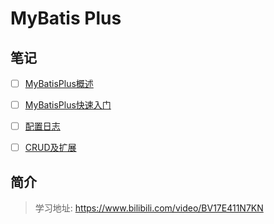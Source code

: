 # MyBatis Plus

## 笔记

- [ ] [MyBatisPlus概述](学相伴学习笔记/学相伴-秦疆-MyBatisPlus最新完整教程通俗易懂/01-概述.md)
- [ ] [MyBatisPlus快速入门](学相伴学习笔记/学相伴-秦疆-MyBatisPlus最新完整教程通俗易懂/02-快速入门.md)
- [ ] [配置日志](学相伴学习笔记/学相伴-秦疆-MyBatisPlus最新完整教程通俗易懂/03-配置日志.md)
- [ ] [CRUD及扩展](学相伴学习笔记/学相伴-秦疆-MyBatisPlus最新完整教程通俗易懂/04-CRUD扩展.md)



## 简介

> 学习地址: https://www.bilibili.com/video/BV17E411N7KN




